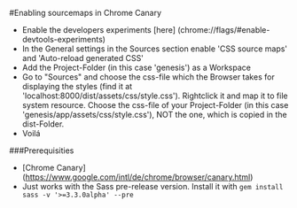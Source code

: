 #Enabling sourcemaps in Chrome Canary

- Enable the developers experiments [here] (chrome://flags/#enable-devtools-experiments)
- In the General settings in the Sources section enable 'CSS source maps' and 'Auto-reload generated CSS'
- Add the Project-Folder (in this case 'genesis') as a Workspace
- Go to "Sources" and choose the css-file which the Browser takes for displaying the styles (find it at 'localhost:8000/dist/assets/css/style.css'). Rightclick it and map it to file system resource. Choose the css-file of your Project-Folder (in this case 'genesis/app/assets/css/style.css'), NOT the one, which is copied in the dist-Folder.
- Voilá

###Prerequisities

- [Chrome Canary] (https://www.google.com/intl/de/chrome/browser/canary.html)
- Just works with the Sass pre-release version. Install it with `gem install sass -v '>=3.3.0alpha' --pre`